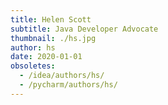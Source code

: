 ```yaml
---
title: Helen Scott
subtitle: Java Developer Advocate
thumbnail: ./hs.jpg
author: hs
date: 2020-01-01
obsoletes:
  - /idea/authors/hs/
  - /pycharm/authors/hs/
---
```

